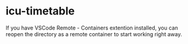 # icu-timetable
If you have VSCode Remote - Containers extention installed, you can reopen the directory as a remote container to start working right away.
